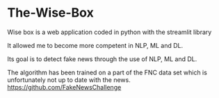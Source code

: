 # The-Wise-Box

Wise box is a web application coded in python with the streamlit library

It allowed me to become more competent in NLP, ML and DL. 

Its goal is to detect fake news through the use of NLP, ML and DL. 

The algorithm has been trained on a part of the FNC data set which is unfortunately not up to date with the news. 
https://github.com/FakeNewsChallenge
